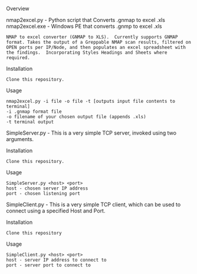 Overview

nmap2excel.py - Python script that Converts .gnmap to excel .xls
nmap2excel.exe - Windows PE that converts .gnmp to excel .xls

    NMAP to excel converter (GNMAP to XLS).  Currently supports GNMAP format. Takes the output of a Greppable NMAP scan results, filtered on                OPEN ports per IP/Node, and then populates an excel spreadsheet with the findings.  Incorporating Styles Headings and Sheets where required.

Installation

    Clone this repository.

Usage

    nmap2excel.py -i file -o file -t [outputs input file contents to terminal]
    -i .gnmap format file
    -o filename of your chosen output file (appends .xls)
    -t terminal output

SimpleServer.py - This is a very simple TCP server, invoked using two arguments.

Installation

    Clone this repository.

Usage

    SimpleServer.py <host> <port>
    host - chosen server IP address
    port - chosen listening port

SimpleClient.py - This is a very simple TCP client, which can be used to connect using a specified Host and Port. 

Installation

    Clone this repository
    
Usage

    SimpleClient.py <host> <port>
    host - server IP address to connect to
    port - server port to connect to
   
